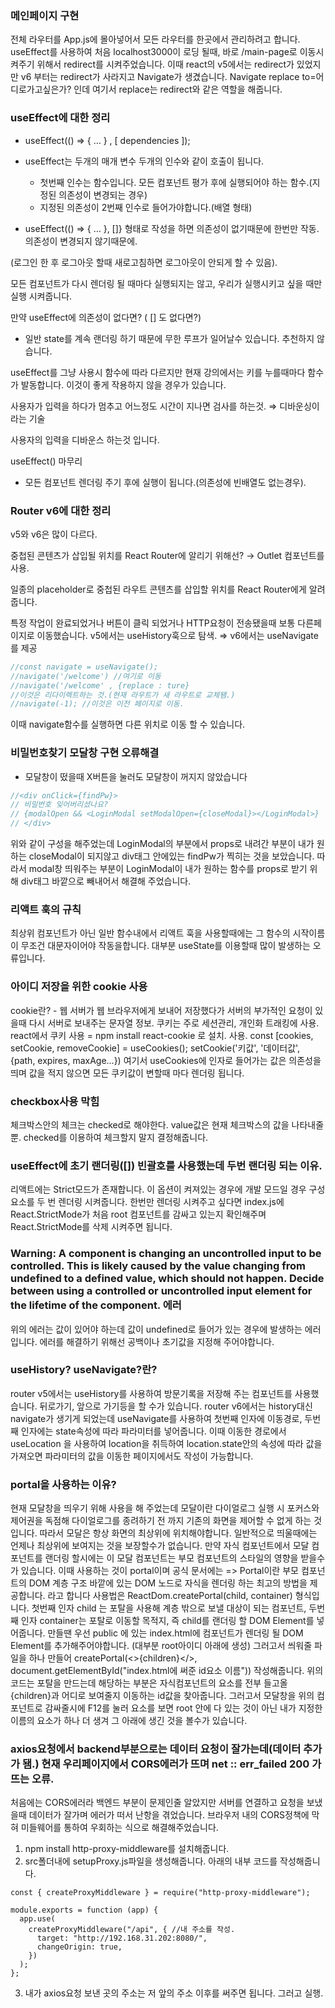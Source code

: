 ### 메인페이지 구현

전체 라우터를 App.js에 몰아넣어서 모든 라우터를 한곳에서 관리하려고 합니다.
useEffect를 사용하여 처음 localhost3000이 로딩 될때, 바로 /main-page로 이동시켜주기 위해서 redirect를 시켜주었습니다.
이때 react의 v5에서는 redirect가 있었지만 v6 부터는 redirect가 사라지고 Navigate가 생겼습니다.
Navigate replace to=어디로가고싶은가? 인데 여기서 replace는 redirect와 같은 역할을 해줍니다.

### useEffect에 대한 정리

- useEffect(() ⇒ { … } , [ dependencies ]);

- useEffect는 두개의 매개 변수 두개의 인수와 같이 호출이 됩니다.
  - 첫번째 인수는 함수입니다. 모든 컴포넌트 평가 후에 실행되어야 하는 함수.(지정된 의존성이 변경되는 경우)
  - 지정된 의존성이 2번째 인수로 들어가야합니다.(배열 형태)
- useEffect(() ⇒ { … }, []} 형태로 작성을 하면 의존성이 없기때문에 한번만 작동. 의존성이 변경되지 않기때문에.

(로그인 한 후 로그아웃 할때 새로고침하면 로그아웃이 안되게 할 수 있음).

모든 컴포넌트가 다시 렌더링 될 때마다 실행되지는 않고, 우리가 실행시키고 싶을 때만 실행 시켜줍니다.

만약 useEffect에 의존성이 없다면? ( [] 도 없다면?)

- 일반 state를 계속 랜더링 하기 때문에 무한 루프가 일어날수 있습니다. 추천하지 않습니다.

useEffect를 그냥 사용시 함수에 따라 다르지만 현재 강의에서는 키를 누를때마다 함수가 발동합니다. 이것이 좋게 작용하지 않을 경우가 있습니다.

사용자가 입력을 하다가 멈추고 어느정도 시간이 지나면 검사를 하는것. ⇒ 디바운싱이라는 기술

사용자의 입력을 디바운스 하는것 입니다.

useEffect() 마무리

- 모든 컴포넌트 렌더링 주기 후에 실행이 됩니다.(의존성에 빈배열도 없는경우).

### Router v6에 대한 정리

v5와 v6은 많이 다르다.

중첩된 콘텐츠가 삽입될 위치를 React Router에 알리기 위해선? → Outlet 컴포넌트를 사용.

일종의 placeholder로 중첩된 라우트 콘텐츠를 삽입할 위치를 React Router에게 알려줍니다.

특정 작업이 완료되었거나 버튼이 클릭 되었거나 HTTP요청이 전송됐을때 보통 다른페이지로 이동했습니다. v5에서는 useHistory훅으로 탐색. ⇒ v6에서는 useNavigate를 제공

```jsx
//const navigate = useNavigate();
//navigate('/welcome') //여기로 이동
//navigate('/welcome' , {replace : ture}
//이것은 리다이렉트하는 것.(현재 라우트가 새 라우트로 교체됌.)
//navigate(-1); //이것은 이전 페이지로 이동.
```

이때 navigate함수를 실행하면 다른 위치로 이동 할 수 있습니다.

### 비밀번호찾기 모달창 구현 오류해결

- 모달창이 떴을때 X버튼을 눌러도 모달창이 꺼지지 않았습니다

```jsx
//<div onClick={findPw}>
// 비밀번호 잊어버리셨나요?
// {modalOpen && <LoginModal setModalOpen={closeModal}></LoginModal>}
// </div>
```

위와 같이 구성을 해주었는데 LoginModal의 부분에서 props로 내려간 부분이
내가 원하는 closeModal이 되지않고 div태그 안에있는 findPw가 찍히는 것을 보았습니다.
따라서 modal창 띄워주는 부분이 LoginModal이 내가 원하는 함수를 props로 받기 위해 div태그 바깥으로 빼내어서 해결해 주었습니다.

### 리액트 훅의 규칙

최상위 컴포넌트가 아닌 일반 함수내에서 리액트 훅을 사용할때에는 그 함수의 시작이름이 무조건 대문자이어야 작동을합니다.
대부분 useState를 이용할때 많이 발생하는 오류입니다.

### 아이디 저장을 위한 cookie 사용

cookie란? - 웹 서버가 웹 브라우저에게 보내어 저장했다가 서버의 부가적인 요청이 있을때 다시 서버로 보내주는 문자열 정보.
쿠키는 주로 세션관리, 개인화 트래킹에 사용.
react에서 쿠키 사용
= npm install react-cookie 로 설치.
사용. const [cookies, setCookie, removeCookie] = useCookies();
setCookie('키값', '데이터값', {path, expires, maxAge...})
여기서 useCookies에 인자로 들어가는 값은 의존성을 띄며 값을 적지 않으면 모든 쿠키값이 변할때 마다 렌더링 됩니다.

### checkbox사용 막힘

체크박스안의 체크는 checked로 해야한다. value값은 현재 체크박스의 값을 나타내줄뿐.
checked를 이용하여 체크할지 말지 결정해줍니다.

### useEffect에 초기 랜더링([]) 빈괄호를 사용했는데 두번 랜더링 되는 이유.

리액트에는 Strict모드가 존재합니다. 이 옵션이 켜져있는 경우에 개발 모드일 경우 구성요소를 두 번 렌더링 시켜줍니다.
한번만 렌더링 시켜주고 싶다면 index.js에 React.StrictMode가 처음 root 컴포넌트를 감싸고 있는지 확인해주며
React.StrictMode를 삭제 시켜주면 됩니다.

### Warning: A component is changing an uncontrolled input to be controlled. This is likely caused by the value changing from undefined to a defined value, which should not happen. Decide between using a controlled or uncontrolled input element for the lifetime of the component. 에러

위의 에러는 값이 있어야 하는데 값이 undefined로 들어가 있는 경우에 발생하는 에러입니다. 에러를 해결하기 위해선 공백이나 초기값을 지정해 주어야합니다.

### useHistory? useNavigate?란?

router v5에서는 useHistory를 사용하여 방문기록을 저장해 주는 컴포넌트를 사용했습니다. 뒤로가기, 앞으로 가기등을 할 수가 있습니다.
router v6에서는 history대신 navigate가 생기게 되었는데 useNavigate를 사용하여 첫번째 인자에 이동경로, 두번째 인자에는 state속성에 따라 파라미터를 넣어줍니다. 이때 이동한 경로에서 useLocation 을 사용하여 location을 취득하여 location.state안의 속성에 따라 값을 가져오면 파라미터의 값을 이동한 페이지에서도 작성이 가능합니다.

### portal을 사용하는 이유?

현재 모달창을 띄우기 위해 사용을 해 주었는데 모달이란 다이얼로그 실행 시 포커스와 제어권을 독점해 다이얼로그를 종려하기 전 까지 기존의 화면을 제어할 수 없게 하는 것입니다. 따라서 모달은 항상 화면의 최상위에 위치해야합니다.
일반적으로 띄울때에는 언제나 최상위에 보여지는 것을 보장할수가 없습니다. 만약 자식 컴포넌트에서 모달 컴포넌트를 랜더링 할시에는 이 모달 컴포넌트는 부모 컴포넌트의 스타일의 영향을 받을수가 있습니다.
이때 사용하는 것이 portal이며 공식 문서에는
=> Portal이란 부모 컴포넌트의 DOM 계층 구조 바깥에 있는 DOM 노드로 자식을 렌더링 하는 최고의 방법을 제공합니다. 라고 합니다
사용법은 ReactDom.createPortal(child, container) 형식입니다. 첫번째 인자 child 는 포탈을 사용해 계층 밖으로 보낼 대상이 되는 컴포넌트, 두번째 인자 container는 포탈로 이동할 목적지, 즉 child를 랜더링 할 DOM Element를 넣어줍니다.
만들땐 우선 public 에 있는 index.html에 컴포넌트가 렌더링 될 DOM Element를 추가해주어야합니다. (대부분 root아이디 아래에 생성)
그러고서 씌워줄 파일을 하나 만들어 createPortal(<>{children}</>, document.getElementById("index.html에 써준 id요소 이름")) 작성해줍니다. 위의 코드는 포탈을 만드는데 해당하는 부분은 자식컴포넌트의 요소를 전부 들고올 {children}과 어디로 보여줄지 이동하는 id값을 찾아줍니다.
그러고서 모달창을 위의 컴포넌트로 감싸줄시에 F12를 눌러 요소를 보면 root 안에 다 있는 것이 아닌 내가 지정한 이름의 요소가 하나 더 생겨 그 아래에 생긴 것을 볼수가 있습니다.

### axios요청에서 backend부분으로는 데이터 요청이 잘가는데(데이터 추가가 됌.) 현재 우리페이지에서 CORS에러가 뜨며 net :: err_failed 200 가 뜨는 오류.

처음에는 CORS에러라 백엔드 부분이 문제인줄 알았지만 서버를 연결하고 요청을 보냈을때 데이터가 잘가며 에러가 떠서 난항을 겪었습니다.
브라우저 내의 CORS정책에 막혀 미들웨어를 통하여 우회하는 식으로 해결해주었습니다.

1. npm install http-proxy-middleware를 설치해줍니다.
2. src폴더내에 setupProxy.js파일을 생성해줍니다.
   아래의 내부 코드를 작성해줍니다.

```
const { createProxyMiddleware } = require("http-proxy-middleware");

module.exports = function (app) {
  app.use(
    createProxyMiddleware("/api", { //내 주소를 작성.
      target: "http://192.168.31.202:8080/",
      changeOrigin: true,
    })
  );
};
```

3. 내가 axios요청 보낸 곳의 주소는 저 앞의 주소 이후를 써주면 됩니다. 그러고 실행.
